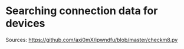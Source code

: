 # Searching connection data for devices

Sources:
https://github.com/axi0mX/ipwndfu/blob/master/checkm8.py